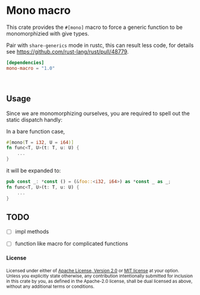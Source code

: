 Mono macro
==================

This crate provides the `#[mono]` macro to force a generic function to be monomorphizied with give types.

Pair with `share-generics` mode in rustc, this can result less code, for details see https://github.com/rust-lang/rust/pull/48779.

```toml
[dependencies]
mono-macro = "1.0"
```

<br>

## Usage

Since we are monomorphizing ourselves, you are required to spell out the static dispatch handly:

In a bare function case,
```rust
#[mono(T = i32, U = i64)]
fn func<T, U>(t: T, u: U) {
    ...
}
```

it will be expanded to:
```rust
pub const _: *const () = (&foo::<i32, i64>) as *const _ as _;
fn func<T, U>(t: T, u: U) {
    ...
}
```

## TODO
* [ ] impl methods

* [ ] function like macro for complicated functions

#### License

<sup>
Licensed under either of <a href="LICENSE-APACHE">Apache License, Version
2.0</a> or <a href="LICENSE-MIT">MIT license</a> at your option.
</sup>

<br>

<sub>
Unless you explicitly state otherwise, any contribution intentionally submitted
for inclusion in this crate by you, as defined in the Apache-2.0 license, shall
be dual licensed as above, without any additional terms or conditions.
</sub>
